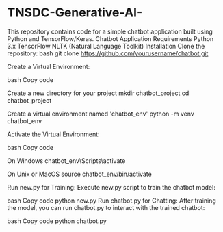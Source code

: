 # TNSDC-Generative-AI-
This repository contains code for a simple chatbot application built using Python and TensorFlow/Keras.
Chatbot Application
Requirements
Python 3.x
TensorFlow
NLTK (Natural Language Toolkit)
Installation
Clone the repository:
bash git clone https://github.com/yourusername/chatbot.git

Create a Virtual Environment:

bash Copy code

Create a new directory for your project
mkdir chatbot_project cd chatbot_project

Create a virtual environment named 'chatbot_env'
python -m venv chatbot_env

Activate the Virtual Environment:

bash Copy code

On Windows
chatbot_env\Scripts\activate

On Unix or MacOS
source chatbot_env/bin/activate

Run new.py for Training: Execute new.py script to train the chatbot model:

bash Copy code python new.py Run chatbot.py for Chatting: After training the model, you can run chatbot.py to interact with the trained chatbot:

bash Copy code python chatbot.py
